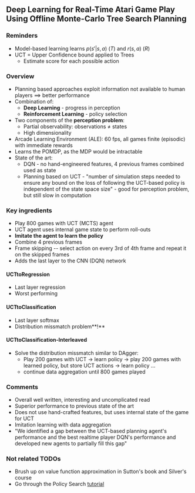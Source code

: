 ## Deep Learning for Real-Time Atari Game Play Using Offline Monte-Carlo Tree Search Planning

### Reminders
- Model-based learning learns $p(s'|s, a)$ $(T)$ and $r(s, a)$ $(R)$
- UCT = Upper Confidence bound applied to Trees
    - Estimate score for each possible action

### Overview
- Planning based approaches exploit information not available to human players $\implies$ better performance
- Combination of:
    - **Deep Learning** - progress in perception
    - **Reinforcement Learning** - policy selection
- Two components of the **perception problem**:
    - Partial observability: observations $\neq$ states
    - High dimensionality
- Arcade Learning Environment (ALE): 60 fps, all games finite (episodic) with immediate rewards
- Learns the POMDP, as the MDP would be intractable
- State of the art:
    - DQN - no hand-engineered features, 4 previous frames combined used as state
    - Planning based on UCT - "number of simulation steps needed to ensure any bound on the loss of following the UCT-based policy is independent of the state space size" - good for perception problem, but still slow in computation

### Key ingredients
- Play 800 games with UCT (MCTS) agent
- UCT agent uses internal game state to perform roll-outs
- **Imitate the agent to learn the policy**
- Combine 4 previous frames
- Frame skipping -- select action on every 3rd of 4th frame and repeat it on the skipped frames
- Adds the last layer to the CNN (DQN) network

#### UCTtoRegression

- Last layer regression
- Worst performing

#### UCTtoClassification

- Last layer softmax
- Distribution missmatch problem**!**

#### UCTtoClassification-Interleaved

- Solve the distribution missmatch similar to DAgger:
    - Play 200 games with UCT $\rightarrow$ learn policy $\rightarrow$ play 200 games with learned policy, but store UCT actions $\rightarrow$ learn policy ...
    - continue data aggregation until 800 games played

### Comments

- Overall well written, interesting and uncomplicated read
- Superior performance to previous state of the art
- Does not use hand-crafted features, but uses internal state of the game for UCT
- Imitation learning with data aggregation
- "We identified a gap between the UCT-based planning agent's performance and the best realtime player DQN's performance and developed new agents to partially fill this gap"

### Not related TODOs
- Brush up on value function approximation in Sutton's book and Silver's course
- Go through the Policy Search [tutorial](http://icml.cc/2015/tutorials/PolicySearch.pdf)